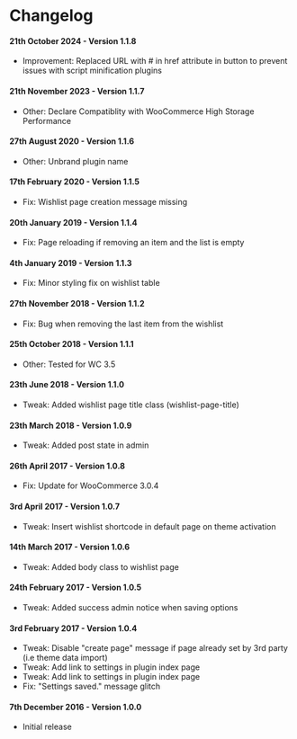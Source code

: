 # Changelog

#### 21th October 2024 - Version 1.1.8

-   Improvement: Replaced URL with # in href attribute in button to prevent issues with script minification plugins

#### 21th November 2023 - Version 1.1.7

-   Other: Declare Compatiblity with WooCommerce High Storage Performance

#### 27th August 2020 - Version 1.1.6

-   Other: Unbrand plugin name

#### 17th February 2020 - Version 1.1.5

-   Fix: Wishlist page creation message missing

#### 20th January 2019 - Version 1.1.4

-   Fix: Page reloading if removing an item and the list is empty

#### 4th January 2019 - Version 1.1.3

-   Fix: Minor styling fix on wishlist table

#### 27th November 2018 - Version 1.1.2

-   Fix: Bug when removing the last item from the wishlist

#### 25th October 2018 - Version 1.1.1

-   Other: Tested for WC 3.5

#### 23th June 2018 - Version 1.1.0

-   Tweak: Added wishlist page title class (wishlist-page-title)

#### 23th March 2018 - Version 1.0.9

-   Tweak: Added post state in admin

#### 26th April 2017 - Version 1.0.8

-   Fix: Update for WooCommerce 3.0.4

#### 3rd April 2017 - Version 1.0.7

-   Tweak: Insert wishlist shortcode in default page on theme activation

#### 14th March 2017 - Version 1.0.6

-   Tweak: Added body class to wishlist page

#### 24th February 2017 - Version 1.0.5

-   Tweak: Added success admin notice when saving options

#### 3rd February 2017 - Version 1.0.4

-   Tweak: Disable "create page" message if page already set by 3rd party (i.e theme data import)
-   Tweak: Add link to settings in plugin index page
-   Tweak: Add link to settings in plugin index page
-   Fix: "Settings saved." message glitch

#### 7th December 2016 - Version 1.0.0

-   Initial release
